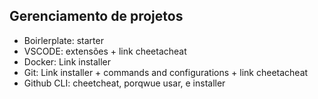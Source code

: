 ## Gerenciamento de projetos

- Boirlerplate: starter
- VSCODE: extensões + link cheetacheat
- Docker: Link installer
- Git: Link installer + commands and configurations + link cheetacheat
- Github CLI: cheetcheat, porqwue usar, e installer

